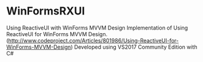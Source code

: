# WinFormsRXUI
Using ReactiveUI with WinForms MVVM Design
Implementation of Using ReactiveUI for WinForms MVVM Design. (http://www.codeproject.com/Articles/801986/Using-ReactiveUI-for-WinForms-MVVM-Design) Developed using VS2017 Community Edition with C#
